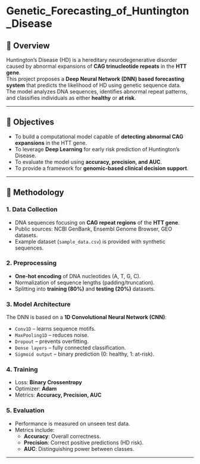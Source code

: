 # Genetic_Forecasting_of_Huntington_Disease
## 📖 Overview
Huntington’s Disease (HD) is a hereditary neurodegenerative disorder caused by abnormal expansions of **CAG trinucleotide repeats** in the **HTT gene**.  
This project proposes a **Deep Neural Network (DNN) based forecasting system** that predicts the likelihood of HD using genetic sequence data.  
The model analyzes DNA sequences, identifies abnormal repeat patterns, and classifies individuals as either **healthy** or **at risk**.

---

## 🎯 Objectives
- To build a computational model capable of **detecting abnormal CAG expansions** in the HTT gene.  
- To leverage **Deep Learning** for early risk prediction of Huntington’s Disease.  
- To evaluate the model using **accuracy, precision, and AUC**.  
- To provide a framework for **genomic-based clinical decision support**.

---

## 🧪 Methodology

### 1. Data Collection
- DNA sequences focusing on **CAG repeat regions** of the **HTT gene**.  
- Public sources: NCBI GenBank, Ensembl Genome Browser, GEO datasets.  
- Example dataset (`sample_data.csv`) is provided with synthetic sequences.  

### 2. Preprocessing
- **One-hot encoding** of DNA nucleotides (A, T, G, C).  
- Normalization of sequence lengths (padding/truncation).  
- Splitting into **training (80%)** and **testing (20%)** datasets.  

### 3. Model Architecture
The DNN is based on a **1D Convolutional Neural Network (CNN)**:
- `Conv1D` – learns sequence motifs.  
- `MaxPooling1D` – reduces noise.  
- `Dropout` – prevents overfitting.  
- `Dense layers` – fully connected classification.  
- `Sigmoid output` – binary prediction (0: healthy, 1: at-risk).  

### 4. Training
- Loss: **Binary Crossentropy**  
- Optimizer: **Adam**  
- Metrics: **Accuracy, Precision, AUC**  

### 5. Evaluation
- Performance is measured on unseen test data.  
- Metrics include:  
  - **Accuracy**: Overall correctness.  
  - **Precision**: Correct positive predictions (HD risk).  
  - **AUC**: Distinguishing power between classes.  

---
